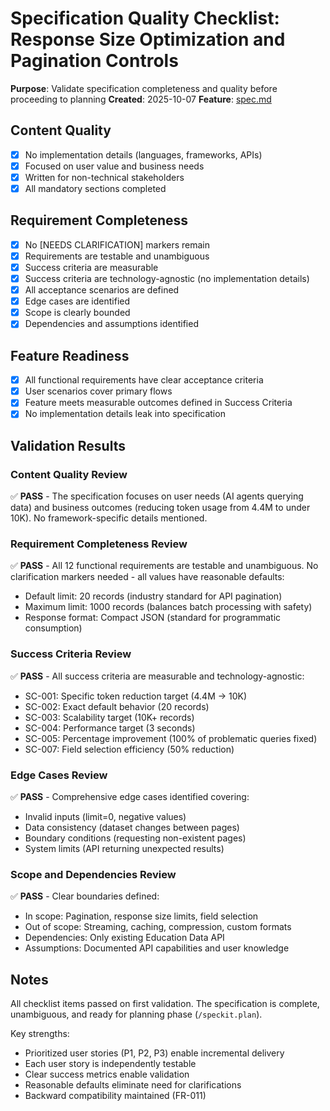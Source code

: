 # Specification Quality Checklist: Response Size Optimization and Pagination Controls

**Purpose**: Validate specification completeness and quality before proceeding to planning
**Created**: 2025-10-07
**Feature**: [spec.md](../spec.md)

## Content Quality

- [x] No implementation details (languages, frameworks, APIs)
- [x] Focused on user value and business needs
- [x] Written for non-technical stakeholders
- [x] All mandatory sections completed

## Requirement Completeness

- [x] No [NEEDS CLARIFICATION] markers remain
- [x] Requirements are testable and unambiguous
- [x] Success criteria are measurable
- [x] Success criteria are technology-agnostic (no implementation details)
- [x] All acceptance scenarios are defined
- [x] Edge cases are identified
- [x] Scope is clearly bounded
- [x] Dependencies and assumptions identified

## Feature Readiness

- [x] All functional requirements have clear acceptance criteria
- [x] User scenarios cover primary flows
- [x] Feature meets measurable outcomes defined in Success Criteria
- [x] No implementation details leak into specification

## Validation Results

### Content Quality Review
✅ **PASS** - The specification focuses on user needs (AI agents querying data) and business outcomes (reducing token usage from 4.4M to under 10K). No framework-specific details mentioned.

### Requirement Completeness Review
✅ **PASS** - All 12 functional requirements are testable and unambiguous. No clarification markers needed - all values have reasonable defaults:
- Default limit: 20 records (industry standard for API pagination)
- Maximum limit: 1000 records (balances batch processing with safety)
- Response format: Compact JSON (standard for programmatic consumption)

### Success Criteria Review
✅ **PASS** - All success criteria are measurable and technology-agnostic:
- SC-001: Specific token reduction target (4.4M → 10K)
- SC-002: Exact default behavior (20 records)
- SC-003: Scalability target (10K+ records)
- SC-004: Performance target (3 seconds)
- SC-005: Percentage improvement (100% of problematic queries fixed)
- SC-007: Field selection efficiency (50% reduction)

### Edge Cases Review
✅ **PASS** - Comprehensive edge cases identified covering:
- Invalid inputs (limit=0, negative values)
- Data consistency (dataset changes between pages)
- Boundary conditions (requesting non-existent pages)
- System limits (API returning unexpected results)

### Scope and Dependencies Review
✅ **PASS** - Clear boundaries defined:
- In scope: Pagination, response size limits, field selection
- Out of scope: Streaming, caching, compression, custom formats
- Dependencies: Only existing Education Data API
- Assumptions: Documented API capabilities and user knowledge

## Notes

All checklist items passed on first validation. The specification is complete, unambiguous, and ready for planning phase (`/speckit.plan`).

Key strengths:
- Prioritized user stories (P1, P2, P3) enable incremental delivery
- Each user story is independently testable
- Clear success metrics enable validation
- Reasonable defaults eliminate need for clarifications
- Backward compatibility maintained (FR-011)
